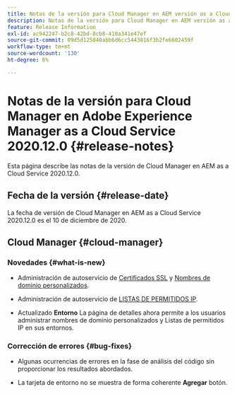 ```yaml
---
title: Notas de la versión para Cloud Manager en AEM versión as a Cloud Service 2020.12.0
description: Notas de la versión para Cloud Manager en AEM versión as a Cloud Service 2020.12.0
feature: Release Information
exl-id: ac942247-b2c8-42bd-8cb8-410a341e47ef
source-git-commit: 09d5d125840abb6d6cc5443816f3b2fe6602459f
workflow-type: tm+mt
source-wordcount: '130'
ht-degree: 6%

---
```


# Notas de la versión para Cloud Manager en Adobe Experience Manager as a Cloud Service 2020.12.0 {#release-notes}

Esta página describe las notas de la versión de Cloud Manager en AEM as a Cloud Service 2020.12.0.

## Fecha de la versión {#release-date}

La fecha de versión de Cloud Manager en AEM as a Cloud Service 2020.12.0 es el 10 de diciembre de 2020.

## Cloud Manager {#cloud-manager}

### Novedades {#what-is-new}

* Administración de autoservicio de [Certificados SSL](/help/implementing/cloud-manager/managing-ssl-certifications/introduction.md) y [Nombres de dominio personalizados](/help/implementing/cloud-manager/custom-domain-names/introduction.md).

* Administración de autoservicio de [LISTAS DE PERMITIDOS IP](/help/implementing/cloud-manager/ip-allow-lists/introduction.md).

* Actualizado **Entorno** La página de detalles ahora permite a los usuarios administrar nombres de dominio personalizados y Listas de permitidos IP en sus entornos.


### Corrección de errores  {#bug-fixes}

* Algunas ocurrencias de errores en la fase de análisis del código sin proporcionar los resultados abordados.

* La tarjeta de entorno no se muestra de forma coherente **Agregar** botón.
